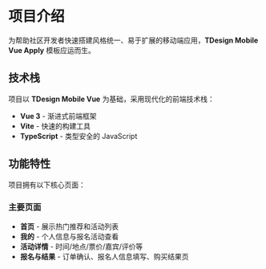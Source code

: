 # 项目介绍

为帮助社区开发者快速搭建风格统一、易于扩展的移动端应用，**TDesign Mobile Vue Apply** 模板应运而生。

## 技术栈

项目以 **TDesign Mobile Vue** 为基础，采用现代化的前端技术栈：

- **Vue 3** - 渐进式前端框架
- **Vite** - 快速的构建工具
- **TypeScript** - 类型安全的 JavaScript

## 功能特性

项目拥有以下核心页面：

### 主要页面

- **首页** - 展示热门推荐和活动列表
- **我的** - 个人信息与报名活动查看
- **活动详情** - 时间/地点/票价/嘉宾/评价等
- **报名与结果** - 订单确认、报名人信息填写、购买结果页
